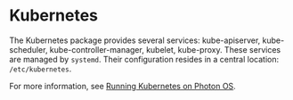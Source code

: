 # Kubernetes


The Kubernetes package provides several services: kube-apiserver, kube-scheduler, kube-controller-manager, kubelet, kube-proxy. These services are managed by `systemd`. Their configuration resides in a central location: `/etc/kubernetes`.

For more information, see [Running Kubernetes on Photon OS](../photon_user/running_kubernetes.md).
